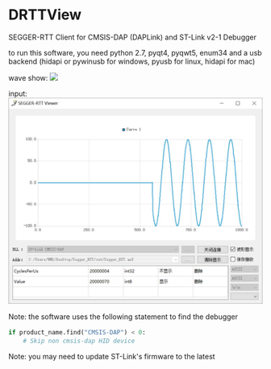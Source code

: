 # DRTTView
SEGGER-RTT Client for CMSIS-DAP (DAPLink) and ST-Link v2-1 Debugger

to run this software, you need python 2.7, pyqt4, pyqwt5, enum34 and a usb backend (hidapi or pywinusb for windows, pyusb for linux, hidapi for mac)

wave show:
![](https://github.com/XIVN1987/RTTView/blob/master/截屏.gif)

input:
![](https://github.com/XIVN1987/RTTView/blob/master/截屏.jpg)

Note: the software uses the following statement to find the debugger
``` python 
if product_name.find("CMSIS-DAP") < 0:
    # Skip non cmsis-dap HID device
```

Note: you may need to update ST-Link's firmware to the latest
